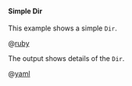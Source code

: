 #### Simple Dir

This example shows a simple ```Dir```.

@[ruby](show.rb)

The output shows details of the ```Dir```.

@[yaml](show.yaml)
